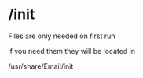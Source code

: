 # /init

Files are only needed on first run

if you need them they will be located in

/usr/share/Email/init
